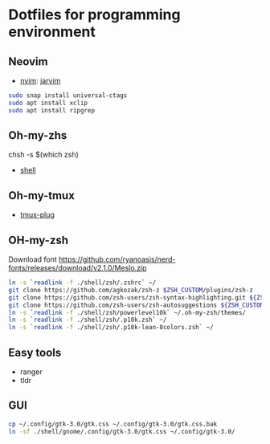 # Dotfiles for programming environment

## Neovim

- [nvim](./nvim): [jarvim](https://github.com/glepnir/jarvim)

```bash
sudo snap install universal-ctags
sudo apt install xclip
sudo apt install ripgrep
```
## Oh-my-zhs
chsh -s $(which zsh)
- [shell](./shell)

## Oh-my-tmux

- [tmux-plug](./tmux-plug)

## OH-my-zsh
Download font https://github.com/ryanoasis/nerd-fonts/releases/download/v2.1.0/Meslo.zip

```bash
ln -s `readlink -f ./shell/zsh/.zshrc` ~/
git clone https://github.com/agkozak/zsh-z $ZSH_CUSTOM/plugins/zsh-z
git clone https://github.com/zsh-users/zsh-syntax-highlighting.git ${ZSH_CUSTOM:-~/.oh-my-zsh/custom}/plugins/zsh-syntax-highlighting
git clone https://github.com/zsh-users/zsh-autosuggestions ${ZSH_CUSTOM:-~/.oh-my-zsh/custom}/plugins/zsh-autosuggestions
ln -s `readlink -f ./shell/zsh/powerlevel10k` ~/.oh-my-zsh/themes/
ln -s `readlink -f ./shell/zsh/.p10k.zsh` ~/
ln -s `readlink -f ./shell/zsh/.p10k-lean-8colors.zsh` ~/
```

## Easy tools
- ranger
- tldr

## GUI
```bash
cp ~/.config/gtk-3.0/gtk.css ~/.config/gtk-3.0/gtk.css.bak
ln -sf ./shell/gnome/.config/gtk-3.0/gtk.css ~/.config/gtk-3.0/
```
